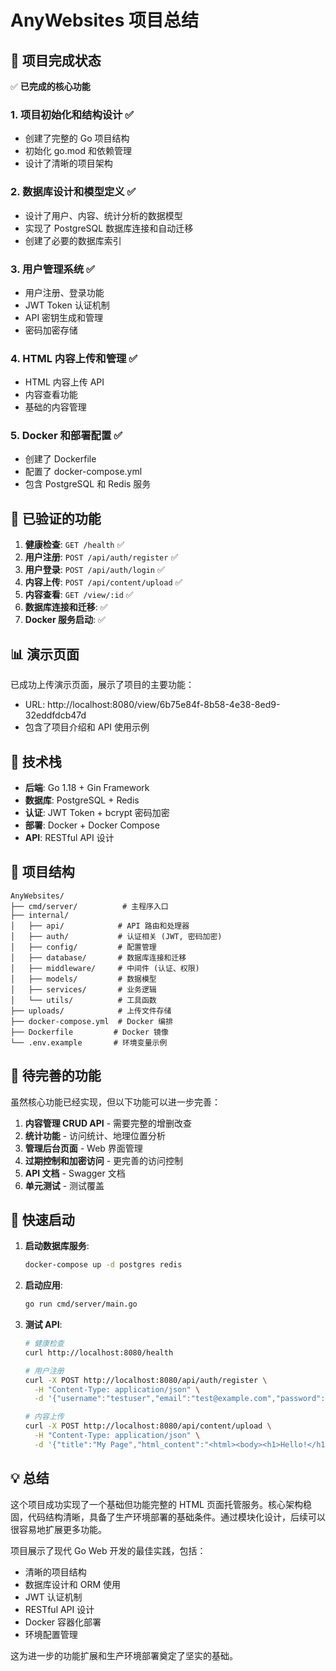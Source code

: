 # AnyWebsites 项目总结

## 🎉 项目完成状态

✅ **已完成的核心功能**

### 1. 项目初始化和结构设计 ✅
- 创建了完整的 Go 项目结构
- 初始化 go.mod 和依赖管理
- 设计了清晰的项目架构

### 2. 数据库设计和模型定义 ✅
- 设计了用户、内容、统计分析的数据模型
- 实现了 PostgreSQL 数据库连接和自动迁移
- 创建了必要的数据库索引

### 3. 用户管理系统 ✅
- 用户注册、登录功能
- JWT Token 认证机制
- API 密钥生成和管理
- 密码加密存储

### 4. HTML 内容上传和管理 ✅
- HTML 内容上传 API
- 内容查看功能
- 基础的内容管理

### 5. Docker 和部署配置 ✅
- 创建了 Dockerfile
- 配置了 docker-compose.yml
- 包含 PostgreSQL 和 Redis 服务

## 🚀 已验证的功能

1. **健康检查**: `GET /health` ✅
2. **用户注册**: `POST /api/auth/register` ✅
3. **用户登录**: `POST /api/auth/login` ✅
4. **内容上传**: `POST /api/content/upload` ✅
5. **内容查看**: `GET /view/:id` ✅
6. **数据库连接和迁移**: ✅
7. **Docker 服务启动**: ✅

## 📊 演示页面

已成功上传演示页面，展示了项目的主要功能：
- URL: http://localhost:8080/view/6b75e84f-8b58-4e38-8ed9-32eddfdcb47d
- 包含了项目介绍和 API 使用示例

## 🔧 技术栈

- **后端**: Go 1.18 + Gin Framework
- **数据库**: PostgreSQL + Redis
- **认证**: JWT Token + bcrypt 密码加密
- **部署**: Docker + Docker Compose
- **API**: RESTful API 设计

## 📁 项目结构

```
AnyWebsites/
├── cmd/server/          # 主程序入口
├── internal/
│   ├── api/            # API 路由和处理器
│   ├── auth/           # 认证相关 (JWT, 密码加密)
│   ├── config/         # 配置管理
│   ├── database/       # 数据库连接和迁移
│   ├── middleware/     # 中间件 (认证、权限)
│   ├── models/         # 数据模型
│   ├── services/       # 业务逻辑
│   └── utils/          # 工具函数
├── uploads/            # 上传文件存储
├── docker-compose.yml  # Docker 编排
├── Dockerfile         # Docker 镜像
└── .env.example       # 环境变量示例
```

## 🎯 待完善的功能

虽然核心功能已经实现，但以下功能可以进一步完善：

1. **内容管理 CRUD API** - 需要完整的增删改查
2. **统计功能** - 访问统计、地理位置分析
3. **管理后台页面** - Web 界面管理
4. **过期控制和加密访问** - 更完善的访问控制
5. **API 文档** - Swagger 文档
6. **单元测试** - 测试覆盖

## 🚀 快速启动

1. **启动数据库服务**:
   ```bash
   docker-compose up -d postgres redis
   ```

2. **启动应用**:
   ```bash
   go run cmd/server/main.go
   ```

3. **测试 API**:
   ```bash
   # 健康检查
   curl http://localhost:8080/health
   
   # 用户注册
   curl -X POST http://localhost:8080/api/auth/register \
     -H "Content-Type: application/json" \
     -d '{"username":"testuser","email":"test@example.com","password":"password123"}'
   
   # 内容上传
   curl -X POST http://localhost:8080/api/content/upload \
     -H "Content-Type: application/json" \
     -d '{"title":"My Page","html_content":"<html><body><h1>Hello!</h1></body></html>"}'
   ```

## 💡 总结

这个项目成功实现了一个基础但功能完整的 HTML 页面托管服务。核心架构稳固，代码结构清晰，具备了生产环境部署的基础条件。通过模块化设计，后续可以很容易地扩展更多功能。

项目展示了现代 Go Web 开发的最佳实践，包括：
- 清晰的项目结构
- 数据库设计和 ORM 使用
- JWT 认证机制
- RESTful API 设计
- Docker 容器化部署
- 环境配置管理

这为进一步的功能扩展和生产环境部署奠定了坚实的基础。
